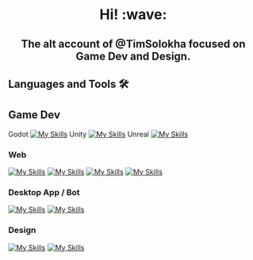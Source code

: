 <h1 align='center'> Hi! :wave:</h1>

<h2 align='center'> The alt account of @TimSolokha focused on Game Dev and Design. </h2>

## Languages and Tools 🛠️

## Game Dev
Godot [![My Skills](https://skillicons.dev/icons?i=godot)](https://skillicons.dev)
Unity [![My Skills](https://skillicons.dev/icons?i=unity)](https://skillicons.dev)
Unreal [![My Skills](https://skillicons.dev/icons?i=unreal)](https://skillicons.dev)

### Web
[![My Skills](https://skillicons.dev/icons?i=html)](https://skillicons.dev)
[![My Skills](https://skillicons.dev/icons?i=css)](https://skillicons.dev)
[![My Skills](https://skillicons.dev/icons?i=js)](https://skillicons.dev)
[![My Skills](https://skillicons.dev/icons?i=tailwind)](https://skillicons.dev)

### Desktop App / Bot
[![My Skills](https://skillicons.dev/icons?i=py)](https://skillicons.dev)
[![My Skills](https://skillicons.dev/icons?i=java)](https://skillicons.dev)

### Design
[![My Skills](https://skillicons.dev/icons?i=figma)](https://skillicons.dev)
[![My Skills](https://skillicons.dev/icons?i=blender)](https://skillicons.dev)

<!--
**Clone99t/Clone99t** is a ✨ _special_ ✨ repository because its `README.md` (this file) appears on your GitHub profile.

Here are some ideas to get you started:

- 🔭 I’m currently working on ...
- 🌱 I’m currently learning ...
- 👯 I’m looking to collaborate on ...
- 🤔 I’m looking for help with ...
- 💬 Ask me about ...
- 📫 How to reach me: ...
- 😄 Pronouns: ...
- ⚡ Fun fact: ...
-->
